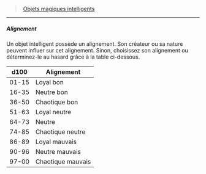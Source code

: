 ﻿---
!GenericItem
Name: Alignement
Id: sentient_magicitems_hd.md#alignement
ParentLink: sentient_magicitems_hd.md#objets-magiques-intelligents
ParentName: Objets magiques intelligents
NameLevel: 5
Attributes: {}
AttributesDictionary: >+
  {}

---
> [Objets magiques intelligents](hd_sentient_magicitems.md)

---

##### Alignement

Un objet intelligent possède un alignement. Son créateur ou sa nature peuvent influer sur cet alignement. Sinon, choisissez son alignement ou déterminez-le au hasard grâce à la table ci-dessous.

|d100|Alignement|
|---|---|
|01-15|Loyal bon|
|16-35|Neutre bon|
|36-50|Chaotique bon|
|51-63|Loyal neutre|
|64-73|Neutre|
|74-85|Chaotique neutre|
|86-89|Loyal mauvais|
|90-96|Neutre mauvais|
|97-00|Chaotique mauvais|

